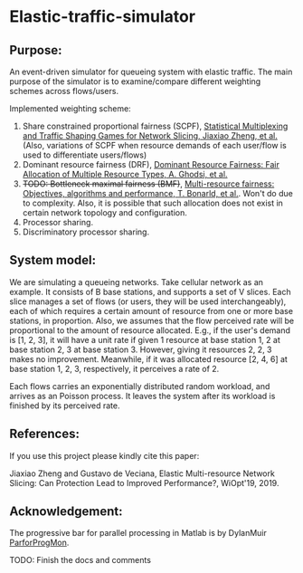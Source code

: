 # Elastic-traffic-simulator

## Purpose:
An event-driven simulator for queueing system with elastic traffic. The main purpose
of the simulator is to examine/compare different weighting schemes across flows/users.

Implemented weighting scheme:
1. Share constrained proportional fairness (SCPF), 
[Statistical Multiplexing and Traffic Shaping Games for Network Slicing,
Jiaxiao Zheng, et al.](https://arxiv.org/pdf/1705.00582.pdf) (Also, variations
of SCPF when resource demands of each user/flow is used to differentiate users/flows)
2. Dominant resource fairness (DRF), 
[Dominant Resource Fairness: Fair Allocation of Multiple Resource Types,
A. Ghodsi, et al.](https://cs.stanford.edu/~matei/papers/2011/nsdi_drf.pdf)
3. ~~TODO: Bottleneck maximal fairness (BMF)~~,
[Multi-resource fairness: Objectives, algorithms and performance, T. Bonarld,
et al.](https://arxiv.org/abs/1410.0782).
Won't do due to complexity. Also, it is possible that such allocation 
does not exist in certain network topology and configuration.
4. Processor sharing.
5. Discriminatory processor sharing.

## System model:
We are simulating a queueing networks. Take cellular network as an example. It consists
of B base stations, and supports a set of V slices. Each slice manages a set of flows
(or users, they will be used interchangeably), each of which requires a certain 
amount of resource from one or more base stations, in proportion. Also, we assumes 
that the flow  perceived rate will be proportional to the amount of resource allocated.
E.g., if the user's demand is [1, 2, 3], it will have a unit rate if given 1 resource
at base station 1, 2 at base station 2, 3 at base station 3. However, giving it resources
2, 2, 3 makes no improvement. Meanwhile, if it was allocated resource [2, 4, 6] at
base station 1, 2, 3, respectively, it perceives a rate of 2.

Each flows carries an exponentially distributed random workload, and arrives as an
Poisson process. It leaves the system after its workload is finished by its perceived
rate.

## References:
If you use this project please kindly cite this paper:

Jiaxiao Zheng and Gustavo de Veciana, Elastic Multi-resource Network Slicing: Can Protection Lead to Improved
Performance?, WiOpt'19, 2019.

## Acknowledgement:
The progressive bar for parallel processing in Matlab is by DylanMuir 
[ParforProgMon](https://github.com/DylanMuir/ParforProgMon).

TODO: Finish the docs and comments
